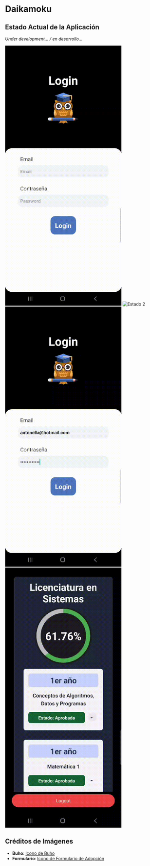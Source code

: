 # Daikamoku

## Estado Actual de la Aplicación

_Under development... / en desarrollo..._

![Estado 1](estado/1.gif)
![Estado 2](estado/2.gif)
![Estado 3](estado/3.gif)
![Estado 4](estado/4.gif)

## Créditos de Imágenes

- **Buho**: [Icono de Buho](https://www.flaticon.es/icono-gratis/buho_3277191?term=buho&page=1&position=11&origin=search&related_id=3277191)
- **Formulario**: [Icono de Formulario de Adopción](https://www.flaticon.es/icono-gratis/formulario-de-adopcion_3742804?term=formulario&related_id=3742804)
